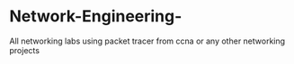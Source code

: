 # Network-Engineering-
All networking labs using packet tracer from ccna or any other networking projects 
